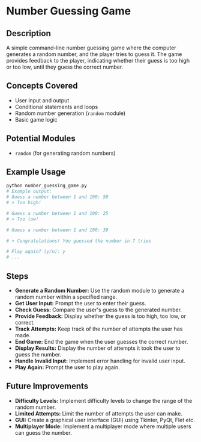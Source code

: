 # Number Guessing Game

## Description

A simple command-line number guessing game where the computer generates a random number, and the player tries to guess it. The game provides feedback to the player, indicating whether their guess is too high or too low, until they guess the correct number.

## Concepts Covered

- User input and output
- Conditional statements and loops
- Random number generation (`random` module)
- Basic game logic

## Potential Modules

- `random` (for generating random numbers)

## Example Usage

```bash
python number_guessing_game.py
# Example output:
# Guess a number between 1 and 100: 50
# > Too high!

# Guess a number between 1 and 100: 25
# > Too low!

# Guess a number between 1 and 100: 39

# > Congratulations! You guessed the number in 7 tries

# Play again? (y/n): y
# ...
```

## Steps

- **Generate a Random Number:** Use the random module to generate a random number within a specified range.
- **Get User Input:** Prompt the user to enter their guess.
- **Check Guess:** Compare the user's guess to the generated number.
- **Provide Feedback:** Display whether the guess is too high, too low, or correct.
- **Track Attempts:** Keep track of the number of attempts the user has made.
- **End Game:** End the game when the user guesses the correct number.
- **Display Results:** Display the number of attempts it took the user to guess the number.
- **Handle Invalid Input:** Implement error handling for invalid user input.
- **Play Again:** Prompt the user to play again.

## Future Improvements

- **Difficulty Levels:** Implement difficulty levels to change the range of the random number.
- **Limited Attempts:** Limit the number of attempts the user can make.
- **GUI:** Create a graphical user interface (GUI) using Tkinter, PyQt, Flet etc.
- **Multiplayer Mode:** Implement a multiplayer mode where multiple users can guess the number.
